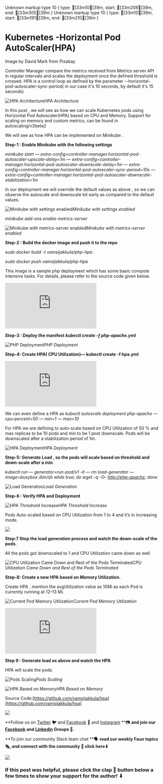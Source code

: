 Unknown markup type 10 { type: [33m10[39m, start: [33m208[39m, end: [33m305[39m }
Unknown markup type 10 { type: [33m10[39m, start: [33m191[39m, end: [33m210[39m }

# Kubernetes -Horizontal Pod AutoScaler(HPA)

Image by David Mark from Pixabay

Controller Manager compare the metrics received from Metrics server API in regular intervals and scales the deployment once the defined threshold is crossed. HPA is a control loop as defined by the parameter --horizontal-pod-autoscaler-sync-period( in our case it's 10 seconds, by default it's 15 seconds)

![HPA Architecture](https://cdn-images-1.medium.com/max/2000/1*pMsAE6aM1utl5YDBbutDgw.png)*HPA Architecture*

In this post , we will see as how we can scale Kubernetes pods using Horizontal Pod Autoscaler(HPA) based on CPU and Memory. Support for scaling on memory and custom metrics, can be found in autoscaling/v2beta2

We will see as how HPA can be implemented on Minikube .

**Step-1 : Enable Minikube with the following settings**

*minikube start — extra-config=controller-manager.horizontal-pod-autoscaler-upscale-delay=1m — extra-config=controller-manager.horizontal-pod-autoscaler-downscale-delay=1m — extra-config=controller-manager.horizontal-pod-autoscaler-sync-period=10s — extra-config=controller-manager.horizontal-pod-autoscaler-downscale-stabilization=1m*

In our deployment we will override the default values as above , so we can observe the autoscale and downscale bit early as compared to the default values.

![Minikube with settings enabled](https://cdn-images-1.medium.com/max/2582/1*bu1S4D0ky0U97CEtPU_jWw.png)*Minikube with settings enabled*

*minikube add-ons enable metrics-server*

![Minikube with metrics-server enabled](https://cdn-images-1.medium.com/max/2000/1*eblbSZCPQ4w09yn696mNww.png)*Minikube with metrics-server enabled*

**Step-2 : Build the docker image and push it to the repo**

*sudo docker build -t vamsijakkula/php-hpa .*

*sudo docker push vamsijakkula/php-hpa*

This image is a sample php deployment which has some basic compute intensive tasks. For details, please refer to the source code given below.

<iframe src="https://medium.com/media/12813702bf9ff203bbda051c99bf31cf" frameborder=0></iframe>

**Step-3 : Deploy the manifest *kubectl create -f php-apache.yml***

![PHP Deployment](https://cdn-images-1.medium.com/max/2000/1*U0Hx419Ua1a9DuS6u13n4w.png)*PHP Deployment*

**Step-4: Create HPA( CPU Utilization)— kubectl create -f hpa.yml**

<iframe src="https://medium.com/media/8b04fce6c2aa5b9bb0388b842c58b1c9" frameborder=0></iframe>

We can even define a HPA as *kubectl autoscale deployment php-apache — cpu-percent=50 — min=1 — max=10*

For HPA we are defining to auto-scale based on CPU Utilization of 50 % and max replicas to be 10 pods and min to be 1 post downscale. Pods will be downscaled after a stabilization period of 1m.

![HPA Deployment](https://cdn-images-1.medium.com/max/2000/1*jqIiCs19XGDuxmzzLRWagw.png)*HPA Deployment*

**Step-5: Generate Load , so the pods will scale based on threshold and down-scale after a min**.

*kubectl run — generator=run-pod/v1 -it — rm load-generator — image=busybox /bin/sh
while true; do wget -q -O- [http://php-apache](http://php-apache); done*

![Load Generation](https://cdn-images-1.medium.com/max/2582/1*2ph5I_vLLoaFQaL5jN9JcA.png)*Load Generation*

**Step-6 : Verify HPA and Deployment**

![HPA Threshold Increase](https://cdn-images-1.medium.com/max/2000/1*hDCWOfEC0W1PuP2QAj6IVw.png)*HPA Threshold Increase*

Pods Auto-scaled based on CPU Utilization from 1 to 4 and it’s in increasing mode.

![](https://cdn-images-1.medium.com/max/2000/1*ftu9oHJ-q368ZmRZRFIIpw.png)

**Step:7 Stop the load generation process and watch the down-scale of the pods**.

All the pods got downscaled to 1 and CPU Utilization came down as well.

![CPU Utilization Came Down and Rest of the Pods Terminated](https://cdn-images-1.medium.com/max/2000/1*MSdgiSZXV2Jj9RsKRKXU3Q.png)*CPU Utilization Came Down and Rest of the Pods Terminated*

**Step-8: Create a new HPA based on Memory Utilization.**

Create HPA , mention the avgUtilization value as 10Mi as each Pod is currently running at 12–13 Mi.

![Current Pod Memory Utilization](https://cdn-images-1.medium.com/max/2000/1*gnju1GrH68YFFSFGgE6Z5A.png)*Current Pod Memory Utilization*

<iframe src="https://medium.com/media/9bb9d2de9f7e8f9cc9866609f08a59ac" frameborder=0></iframe>

**Step 9 : Generate load as above and watch the HPA**

HPA will scale the pods

![Pods Scaling](https://cdn-images-1.medium.com/max/2000/1*cMCLkqlbP3v3JyL_4OMRpQ.png)*Pods Scaling*

![HPA Based on Memory](https://cdn-images-1.medium.com/max/2000/1*CQ34Lv2QjEtUcScNYEN7ww.png)*HPA Based on Memory*

Source Code:[https://github.com/vamsijakkula/hpa](https://github.com/vamsijakkula/hpa)

![](https://cdn-images-1.medium.com/max/2000/0*Piks8Tu6xUYpF4DU)

**Follow us on [Twitter](https://twitter.com/joinfaun) **🐦** and [Facebook](https://www.facebook.com/faun.dev/) **👥** and [Instagram](https://instagram.com/fauncommunity/) **📷 **and join our [Facebook](https://www.facebook.com/groups/364904580892967/) and [Linkedin](https://www.linkedin.com/company/faundev) Groups **💬**.**

**To join our community Slack team chat **🗣️ **read our weekly Faun topics **🗞️,** and connect with the community **📣** click here⬇**

![](https://cdn-images-1.medium.com/max/3000/1*6P3WpLjGv5v1ucm5dgkucg.png)

### If this post was helpful, please click the clap 👏 button below a few times to show your support for the author! ⬇
